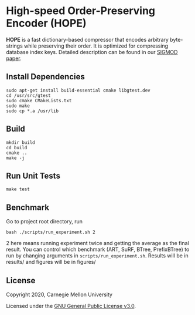 # High-speed Order-Preserving Encoder (HOPE)

**HOPE** is a fast dictionary-based compressor that encodes
arbitrary byte-strings while preserving their order.
It is optimized for compressing database index keys.
Detailed description can be found in our
[SIGMOD paper](https://arxiv.org/pdf/2003.02391.pdf).

##  Install Dependencies
    sudo apt-get install build-essential cmake libgtest.dev
    cd /usr/src/gtest
    sudo cmake CMakeLists.txt
    sudo make
    sudo cp *.a /usr/lib

## Build
    mkdir build
    cd build
    cmake ..
    make -j

## Run Unit Tests
    make test

## Benchmark
Go to project root directory, run
```
bash ./scripts/run_experiment.sh 2
```
2 here means running experiment twice and getting the average as the final result. You can control which benchmark (ART, SuRF, BTree, PrefixBTree) to run by changing arguments in ```scripts/run_experiment.sh```.
Results will be in results/ and figures will be in figures/

## License
Copyright 2020, Carnegie Mellon University

Licensed under the [GNU General Public License v3.0](https://github.com/efficient/OPE/blob/master/LICENSE).